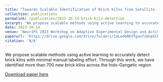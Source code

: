 ```yaml
---
title: "Towards Scalable Identification of Brick Kilns from Satellite Imagery with Active Learning"
collection: publications
permalink: /publication/2023-10-14-brick-kiln-detection
excerpt: 'We propose scalable methods using active learning to accurately detect brick kilns with minimal manual labeling effort. Through this work, we have identified more than 700 new brick kilns across the Indo-Gangetic region'
date: 2023-10-14
venue: 'NeurIPS 2023 Workshop on Adaptive Experimental Design and Active Learning in the Real World'
paperurl: 'https://drive.google.com/drive/folders/1aLed6RKVTguofiHnpSCFKqcYQhqwKLsO'
citation: 'N/A'
---
```

We propose scalable methods using active learning to accurately detect brick kilns with minimal manual labeling effort. Through this work, we have identified more than 700 new brick kilns across the Indo-Gangetic region

[Download paper here](https://drive.google.com/drive/folders/1aLed6RKVTguofiHnpSCFKqcYQhqwKLsO)

